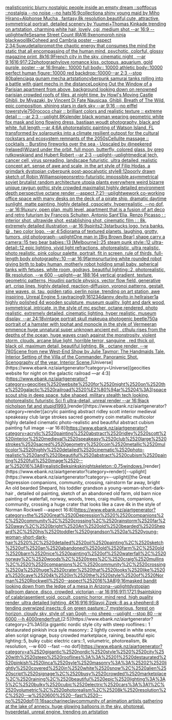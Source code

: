 [realistic](https://www.ebank.nz/aiartgenerator?category=realistic)[oniric blurry nostalgic people inside an empty dream ::softfocus ::nostalgia --no noise --no hats](https://www.ebank.nz/aiartgenerator?category=oniric%2520blurry%2520nostalgic%2520people%2520inside%2520an%2520empty%2520dream%2520%3A%3Asoftfocus%2520%3A%3Anostalgia%2520--no%2520noise%2520--no%2520hats)[16:9](https://www.ebank.nz/aiartgenerator?category=16%3A9)[collection](https://www.ebank.nz/aiartgenerator?category=collection)[a shiny young maid by Miho Hirano+Alphonse Mucha , fantasy,8k resolution,beautiful,cute, attractive, symmetrical portrait, detailed scenery by Yuumei+Thomas Kinkade,trending on artstation, charming,white hair, lovely, cgi ,medium shot --ar 16:9 --uplight](https://www.ebank.nz/aiartgenerator?category=a%2520shiny%2520young%2520maid%2520by%2520Miho%2520Hirano%2BAlphonse%2520Mucha%2520%2C%2520fantasy%2C8k%2520resolution%2Cbeautiful%2Ccute%2C%2520attractive%2C%2520symmetrical%2520portrait%2C%2520detailed%2520scenery%2520by%2520Yuumei%2BThomas%2520Kinkade%2Ctrending%2520on%2520artstation%2C%2520charming%2Cwhite%2520hair%2C%2520lovely%2C%2520cgi%2520%2Cmedium%2520shot%2520--ar%252016%3A9%2520--uplight)[wife](https://www.ebank.nz/aiartgenerator?category=wife)[Sesame Street Count IRA](https://www.ebank.nz/aiartgenerator?category=Sesame%2520Street%2520Count%2520IRA)[16:9](https://www.ebank.nz/aiartgenerator?category=16%3A9)[xenomorph ninja black](https://www.ebank.nz/aiartgenerator?category=xenomorph%2520ninja%2520black)[wool](https://www.ebank.nz/aiartgenerator?category=wool)[8k](https://www.ebank.nz/aiartgenerator?category=8k)[Coheed and Cambria poster --aspect 2:3](https://www.ebank.nz/aiartgenerator?category=Coheed%2520and%2520Cambria%2520poster%2520--aspect%25202%3A3)[4:5](https://www.ebank.nz/aiartgenerator?category=4%3A5)[uwu](https://www.ebank.nz/aiartgenerator?category=uwu)[detail](https://www.ebank.nz/aiartgenerator?category=detail)[prompt:the chaotic energy that consumes the mind the static that all encompassing of the human mind, psychotic, colorful, glossy magazine print, 8k](https://www.ebank.nz/aiartgenerator?category=prompt%3Athe%2520chaotic%2520energy%2520that%2520consumes%2520the%2520mind%2520the%2520static%2520that%2520all%2520encompassing%2520of%2520the%2520human%2520mind%2C%2520psychotic%2C%2520colorful%2C%2520glossy%2520magazine%2520print%2C%25208k)[16:9](https://www.ebank.nz/aiartgenerator?category=16%3A9)[French city in the sky, cinematic,night , —ar 9:16](https://www.ebank.nz/aiartgenerator?category=French%2520city%2520in%2520the%2520sky%2C%2520cinematic%2Cnight%2520%2C%2520%E2%80%94ar%25209%3A16)[16:9](https://www.ebank.nz/aiartgenerator?category=16%3A9)[17:22](https://www.ebank.nz/aiartgenerator?category=17%3A22)[photography](https://www.ebank.nz/aiartgenerator?category=photography)[love romance kiss, octopus, aquarium, gold purple, poster --ar 16:9](https://www.ebank.nz/aiartgenerator?category=love%2520romance%2520kiss%2C%2520octopus%2C%2520aquarium%2C%2520gold%2520purple%2C%2520poster%2520--ar%252016%3A9)[male:: 10000 full body:: 10000 athletic body::10000 perfect human figure::10000 red backdrop::10000--ar 2:3 --stop 80](https://www.ebank.nz/aiartgenerator?category=male%3A%3A%252010000%2520full%2520body%3A%3A%252010000%2520athletic%2520body%3A%3A10000%2520perfect%2520human%2520figure%3A%3A10000%2520red%2520backdrop%3A%3A10000--ar%25202%3A3%2520--stop%252080)[balenciaga gunam mecha artstation](https://www.ebank.nz/aiartgenerator?category=balenciaga%2520gunam%2520mecha%2520artstation)[cyberpunk samurai tanks rolling into a battle with giant mechs in the distance](https://www.ebank.nz/aiartgenerator?category=cyberpunk%2520samurai%2520tanks%2520rolling%2520into%2520a%2520battle%2520with%2520giant%2520mechs%2520in%2520the%2520distance)[Looking Out the Window of a Parisian apartment from above, background looking down on renowned parisian crowded roofs of tiles, at night time, by Howl's Moving Castle Ghibli, by Miyazaki, by Vincent Di Fate Nausicaa, Ghibli, Breath of The Wild, epic composition, shining stars in dark sky --ar 9:16 --no eiffel tower](https://www.ebank.nz/aiartgenerator?category=Looking%2520Out%2520the%2520Window%2520of%2520a%2520Parisian%2520apartment%2520from%2520above%2C%2520background%2520looking%2520down%2520on%2520renowned%2520parisian%2520crowded%2520roofs%2520of%2520tiles%2C%2520at%2520night%2520time%2C%2520by%2520Howl%27s%2520Moving%2520Castle%2520Ghibli%2C%2520by%2520Miyazaki%2C%2520by%2520Vincent%2520Di%2520Fate%2520Nausicaa%2C%2520Ghibli%2C%2520Breath%2520of%2520The%2520Wild%2C%2520epic%2520composition%2C%2520shining%2520stars%2520in%2520dark%2520sky%2520--ar%25209%3A16%2520--no%2520eiffel%2520tower)[style](https://www.ebank.nz/aiartgenerator?category=style)[750](https://www.ebank.nz/aiartgenerator?category=750)[rococo chair :: brilliant colors and realistic texture :: extreme detail :: --ar 2:3 --uplight](https://www.ebank.nz/aiartgenerator?category=rococo%2520chair%2520%3A%3A%2520brilliant%2520colors%2520and%2520realistic%2520texture%2520%3A%3A%2520extreme%2520detail%2520%3A%3A%2520--ar%25202%3A3%2520--uplight)[,8K](https://www.ebank.nz/aiartgenerator?category=%2C8K)[slender black woman wearing geometric white fox mask and long flowing dress, bastiaan woudt photography, black and white, full length —ar 4:6](https://www.ebank.nz/aiartgenerator?category=slender%2520black%2520woman%2520wearing%2520geometric%2520white%2520fox%2520mask%2520and%2520long%2520flowing%2520dress%2C%2520bastiaan%2520woudt%2520photography%2C%2520black%2520and%2520white%2C%2520full%2520length%2520%E2%80%94ar%25204%3A6)[A photorealistic painting of Watson Island, FL transformed by solarpunks into a climate resilient outpost for the cultural rockstars and ecosystem remnants of the 2050s](https://www.ebank.nz/aiartgenerator?category=A%2520photorealistic%2520painting%2520of%2520Watson%2520Island%2C%2520FL%2520transformed%2520by%2520solarpunks%2520into%2520a%2520climate%2520resilient%2520outpost%2520for%2520the%2520cultural%2520rockstars%2520and%2520ecosystem%2520remnants%2520of%2520the%25202050s)[Cellulite massage :: cocktails :: Bursting fireworks over the sea - Upscaled by @neekered (relaxed)](https://www.ebank.nz/aiartgenerator?category=Cellulite%2520massage%2520%3A%3A%2520cocktails%2520%3A%3A%2520Bursting%2520fireworks%2520over%2520the%2520sea%2520-%2520Upscaled%2520by%2520%40neekered%2520%28relaxed%29)[Wizard under the orbit, full moon, butterfly, colored glass, by greg rutkowskiand and Hubert Robert --ar 2:3 --uplight](https://www.ebank.nz/aiartgenerator?category=Wizard%2520under%2520the%2520orbit%2C%2520full%2520moon%2C%2520butterfly%2C%2520colored%2520glass%2C%2520by%2520greg%2520rutkowskiand%2520and%2520Hubert%2520Robert%2520--ar%25202%3A3%2520--uplight)[--uplight](https://www.ebank.nz/aiartgenerator?category=--uplight)[medical tech, cancer cell, virus spreading, landscape futuristic, ultra detailed, realistic concept art. sense of awe and scale, in the art style of Filip Hodas, a grimdark dystopian cyberpunk post-apocalyptic style](https://www.ebank.nz/aiartgenerator?category=medical%2520tech%2C%2520cancer%2520cell%2C%2520virus%2520spreading%2C%2520landscape%2520futuristic%2C%2520ultra%2520detailed%2C%2520realistic%2520concept%2520art.%2520sense%2520of%2520awe%2520and%2520scale%2C%2520in%2520the%2520art%2520style%2520of%2520Filip%2520Hodas%2C%2520a%2520grimdark%2520dystopian%2520cyberpunk%2520post-apocalyptic%2520style)[8:12](https://www.ebank.nz/aiartgenerator?category=8%3A12)[poorly drawn sketch of Robin Williams](https://www.ebank.nz/aiartgenerator?category=poorly%2520drawn%2520sketch%2520of%2520Robin%2520Williams)[pigeons](https://www.ebank.nz/aiartgenerator?category=pigeons)[retro-futuristic impossible asymmetrical soviet brutalist random architecture utopia plants everywhere weird bizarre unique raygun gothic style crowded maximalist highly detailed environment depth perspective octane render --aspect 7:21](https://www.ebank.nz/aiartgenerator?category=retro-futuristic%2520impossible%2520asymmetrical%2520soviet%2520brutalist%2520random%2520architecture%2520utopia%2520plants%2520everywhere%2520weird%2520bizarre%2520unique%2520raygun%2520gothic%2520style%2520crowded%2520maximalist%2520highly%2520detailed%2520environment%2520depth%2520perspective%2520octane%2520render%2520--aspect%25207%3A21)[--uplight](https://www.ebank.nz/aiartgenerator?category=--uplight)[wework co-working office space with many desks on the deck of a pirate ship, dramatic daytime sunlight, matte painting, highly detailed, cgsociety, hyperrealistic, --no dof, --ar 16:9](https://www.ebank.nz/aiartgenerator?category=wework%2520co-working%2520office%2520space%2520with%2520many%2520desks%2520on%2520the%2520deck%2520of%2520a%2520pirate%2520ship%2C%2520dramatic%2520daytime%2520sunlight%2C%2520matte%2520painting%2C%2520highly%2520detailed%2C%2520cgsociety%2C%2520hyperrealistic%2C%2520--no%2520dof%2C%2520--ar%252016%3A9)[luxury, open plan, multi level, apartment that is a fusion of art deco and retro futurism by François Schuiten, Antonio Sant'Elia, Renzo Picasso : : interior shot, ultrawide shot, establishing shot, cinematic film : : 8k, extremely detailed illustration --ar 16:9](https://www.ebank.nz/aiartgenerator?category=luxury%2C%2520open%2520plan%2C%2520multi%2520level%2C%2520apartment%2520that%2520is%2520a%2520fusion%2520of%2520art%2520deco%2520and%2520retro%2520futurism%2520by%2520Fran%C3%A7ois%2520Schuiten%2C%2520Antonio%2520Sant%27Elia%2C%2520Renzo%2520Picasso%2520%3A%2520%3A%2520interior%2520shot%2C%2520ultrawide%2520shot%2C%2520establishing%2520shot%2C%2520cinematic%2520film%2520%3A%2520%3A%25208k%2C%2520extremely%2520detailed%2520illustration%2520--ar%252016%3A9)[spirits](https://www.ebank.nz/aiartgenerator?category=spirits)[2:3](https://www.ebank.nz/aiartgenerator?category=2%3A3)[starbucks logo, tyra banks. 😃 . two color logo. --ar 4:5](https://www.ebank.nz/aiartgenerator?category=starbucks%2520logo%2C%2520tyra%2520banks.%2520%F0%9F%98%83%2520.%2520two%2520color%2520logo.%2520--ar%25204%3A5)[diorama of textured planets, laughing, grotty, tumors, old photograph](https://www.ebank.nz/aiartgenerator?category=diorama%2520of%2520textured%2520planets%2C%2520laughing%2C%2520grotty%2C%2520tumors%2C%2520old%2520photograph)[--uplight](https://www.ebank.nz/aiartgenerator?category=--uplight)[One man in [Big Brown Bear] shape carry a camera::15 two bear babies::13 [Melbourne]::25 steam punk style::12 ultra-detail::12 epic lighting, vivid light refractions, photorealistic, ultra realistic, photo realistic, pink colour palette, portrait, fit in screen, rule of thirds, full-length body photography::10 —ar 16:9](https://www.ebank.nz/aiartgenerator?category=One%2520man%2520in%2520%5BBig%2520Brown%2520Bear%5D%2520shape%2520carry%2520a%2520camera%3A%3A15%2520two%2520bear%2520babies%3A%3A13%2520%5BMelbourne%5D%3A%3A25%2520steam%2520punk%2520style%3A%3A12%2520ultra-detail%3A%3A12%2520epic%2520lighting%2C%2520vivid%2520light%2520refractions%2C%2520photorealistic%2C%2520ultra%2520realistic%2C%2520photo%2520realistic%2C%2520pink%2520colour%2520palette%2C%2520portrait%2C%2520fit%2520in%2520screen%2C%2520rule%2520of%2520thirds%2C%2520full-length%2520body%2520photography%3A%3A10%2520%E2%80%94ar%252016%3A9)[farms](https://www.ebank.nz/aiartgenerator?category=farms)[nurturing white rounded robot giving birth to baby human, motherly robot holding small baby, spherical tanks with fetuses, white room, godrays, beautiful lighting::2, photorealistic, 8k resolution, --w 600 --uplight](https://www.ebank.nz/aiartgenerator?category=nurturing%2520white%2520rounded%2520robot%2520giving%2520birth%2520to%2520baby%2520human%2C%2520motherly%2520robot%2520holding%2520small%2520baby%2C%2520spherical%2520tanks%2520with%2520fetuses%2C%2520white%2520room%2C%2520godrays%2C%2520beautiful%2520lighting%3A%3A2%2C%2520photorealistic%2C%25208k%2520resolution%2C%2520--w%2520600%2520--uplight)[—ar 188:164 vertical gradient, texture, geometric patterns, Houdini particle physics, vector flow field, generative art, crisp lines, highly detailed, reaction-diffusion, voronoi patterns, gestalt, sine waves, pi, tau, golden ratio, perlin noise, trending on art station, awe inspiring, Unreal Engine 5 raytracing](https://www.ebank.nz/aiartgenerator?category=%E2%80%94ar%2520188%3A164%2520vertical%2520gradient%2C%2520texture%2C%2520geometric%2520patterns%2C%2520Houdini%2520particle%2520physics%2C%2520vector%2520flow%2520field%2C%2520generative%2520art%2C%2520crisp%2520lines%2C%2520highly%2520detailed%2C%2520reaction-diffusion%2C%2520voronoi%2520patterns%2C%2520gestalt%2C%2520sine%2520waves%2C%2520pi%2C%2520tau%2C%2520golden%2520ratio%2C%2520perlin%2520noise%2C%2520trending%2520on%2520art%2520station%2C%2520awe%2520inspiring%2C%2520Unreal%2520Engine%25205%2520raytracing)[9:16](https://www.ebank.nz/aiartgenerator?category=9%3A16)[1234](https://www.ebank.nz/aiartgenerator?category=1234)[danny devito in hellraiser](https://www.ebank.nz/aiartgenerator?category=danny%2520devito%2520in%2520hellraiser)[1](https://www.ebank.nz/aiartgenerator?category=1)[a highly polished  4d wooden sculpture, museum quality, light and dark wood, symmetrical,  intricate,  in the style of mc escher, octane rendered, photo realistic, extremely detailed, cinematic lighting, hyper realistic, museum display,  --ar 24:18](https://www.ebank.nz/aiartgenerator?category=a%2520highly%2520polished%2520%25204d%2520wooden%2520sculpture%2C%2520museum%2520quality%2C%2520light%2520and%2520dark%2520wood%2C%2520symmetrical%2C%2520%2520intricate%2C%2520%2520in%2520the%2520style%2520of%2520mc%2520escher%2C%2520octane%2520rendered%2C%2520photo%2520realistic%2C%2520extremely%2520detailed%2C%2520cinematic%2520lighting%2C%2520hyper%2520realistic%2C%2520museum%2520display%2C%2520%2520--ar%252024%3A18)[vintage portrait skull makeup](https://www.ebank.nz/aiartgenerator?category=vintage%2520portrait%2520skull%2520makeup)[a photogenic beetle](https://www.ebank.nz/aiartgenerator?category=a%2520photogenic%2520beetle)[750](https://www.ebank.nz/aiartgenerator?category=750)[a portrait of a hamster with tophat and monocle in the style of Vermeer](https://www.ebank.nz/aiartgenerator?category=a%2520portrait%2520of%2520a%2520hamster%2520with%2520tophat%2520and%2520monocle%2520in%2520the%2520style%2520of%2520Vermeer)[an emmence  huge unnatural super unknown ancient evil , cthulu  rises from the depths of the ocean, huge waves crash against the monstrosity,  violent storm, clouds, arcane blue light, horrible terror,  sanguine , red thick oil, black oil,  maximum detail, beautiful lighting,  8k , octane render, --w 780](https://www.ebank.nz/aiartgenerator?category=an%2520emmence%2520%2520huge%2520unnatural%2520super%2520unknown%2520ancient%2520evil%2520%2C%2520cthulu%2520%2520rises%2520from%2520the%2520depths%2520of%2520the%2520ocean%2C%2520huge%2520waves%2520crash%2520against%2520the%2520monstrosity%2C%2520%2520violent%2520storm%2C%2520clouds%2C%2520arcane%2520blue%2520light%2C%2520horrible%2520terror%2C%2520%2520sanguine%2520%2C%2520red%2520thick%2520oil%2C%2520black%2520oil%2C%2520%2520maximum%2520detail%2C%2520beautiful%2520lighting%2C%2520%25208k%2520%2C%2520octane%2520render%2C%2520--w%2520780)[Scene from new West-End Show by Julie Taymor: The Handmaids Tale. Interior Setting of the Villa of the Commander. Panoramic Shot. Scenography of the year. Interior Scene.](https://www.ebank.nz/aiartgenerator?category=Scene%2520from%2520new%2520West-End%2520Show%2520by%2520Julie%2520Taymor%3A%2520The%2520Handmaids%2520Tale.%2520Interior%2520Setting%2520of%2520the%2520Villa%2520of%2520the%2520Commander.%2520Panoramic%2520Shot.%2520Scenography%2520of%2520the%2520year.%2520Interior%2520Scene.)[Universe](https://www.ebank.nz/aiartgenerator?category=Universe)[geocities website for night on the galactic railroad —ar 4:3](https://www.ebank.nz/aiartgenerator?category=geocities%2520website%2520for%2520night%2520on%2520the%2520galactic%2520railroad%2520%E2%80%94ar%25204%3A3)[space scout ship in deep space, tube shaped, military stealth tech looking, photorealistic futuristic Sci fi ultra-detail, unreal render --ar 16:9](https://www.ebank.nz/aiartgenerator?category=space%2520scout%2520ship%2520in%2520deep%2520space%2C%2520tube%2520shaped%2C%2520military%2520stealth%2520tech%2520looking%2C%2520photorealistic%2520futuristic%2520Sci%2520fi%2520ultra-detail%2C%2520unreal%2520render%2520--ar%252016%3A9)[jack nicholson fat and stupid](https://www.ebank.nz/aiartgenerator?category=jack%2520nicholson%2520fat%2520and%2520stupid)[1993.](https://www.ebank.nz/aiartgenerator?category=1993.)[render](https://www.ebank.nz/aiartgenerator?category=render)[acrylic painting abstract ridley scott interior medieval speakeasy club large strokes sacred geometry coin metallic multicolor highly detailed cinematic photo-realistic and beautiful abstract cubism painting full image --ar 16:8](https://www.ebank.nz/aiartgenerator?category=acrylic%2520painting%2520abstract%2520ridley%2520scott%2520interior%2520medieval%2520speakeasy%2520club%2520large%2520strokes%2520sacred%2520geometry%2520coin%2520metallic%2520multicolor%2520highly%2520detailed%2520cinematic%2520photo-realistic%2520and%2520beautiful%2520abstract%2520cubism%2520painting%2520full%2520image%2520--ar%252016%3A8)[realistic](https://www.ebank.nz/aiartgenerator?category=realistic)[Beksinkski](https://www.ebank.nz/aiartgenerator?category=Beksinkski)[night](https://www.ebank.nz/aiartgenerator?category=night)[skeleton](https://www.ebank.nz/aiartgenerator?category=skeleton)[::0.75](https://www.ebank.nz/aiartgenerator?category=%3A%3A0.75)[windows.](https://www.ebank.nz/aiartgenerator?category=windows.)[render](https://www.ebank.nz/aiartgenerator?category=render)[--uplight](https://www.ebank.nz/aiartgenerator?category=--uplight)[the Great Depression  companions, community, crossing, rainstorm far away, bright An old bearded Shepard, his toddler grandson a young-woman-short-dark-hair , detailed oil painting, sketch of an abandoned old farm, old barn nice painting of waterfall, norway, woods, trees, craig mullins,  companions, community, crossing a huge crater that looks like a cave 4k in the style of Norman Rockwell --aspect 16:8](https://www.ebank.nz/aiartgenerator?category=the%2520Great%2520Depression%2520%2520companions%2C%2520community%2C%2520crossing%2C%2520rainstorm%2520far%2520away%2C%2520bright%2520An%2520old%2520bearded%2520Shepard%2C%2520his%2520toddler%2520grandson%2520a%2520young-woman-short-dark-hair%2520%2C%2520detailed%2520oil%2520painting%2C%2520sketch%2520of%2520an%2520abandoned%2520old%2520farm%2C%2520old%2520barn%2520nice%2520painting%2520of%2520waterfall%2C%2520norway%2C%2520woods%2C%2520trees%2C%2520craig%2520mullins%2C%2520%2520companions%2C%2520community%2C%2520crossing%2520a%2520huge%2520crater%2520that%2520looks%2520like%2520a%2520cave%25204k%2520in%2520the%2520style%2520of%2520Norman%2520Rockwell%2520--aspect%252016%3A8)[9:16](https://www.ebank.nz/aiartgenerator?category=9%3A16)[masked bandit looking down from the ledge of a mesa in Arizona](https://www.ebank.nz/aiartgenerator?category=masked%2520bandit%2520looking%2520down%2520from%2520the%2520ledge%2520of%2520a%2520mesa%2520in%2520Arizona)[--uplight](https://www.ebank.nz/aiartgenerator?category=--uplight)[dystopian ballroom dance, disco, crowded, victorian --ar 16:9](https://www.ebank.nz/aiartgenerator?category=dystopian%2520ballroom%2520dance%2C%2520disco%2C%2520crowded%2C%2520victorian%2520--ar%252016%3A9)[16:9](https://www.ebank.nz/aiartgenerator?category=16%3A9)[11:17](https://www.ebank.nz/aiartgenerator?category=11%3A17)[21:9](https://www.ebank.nz/aiartgenerator?category=21%3A9)[saints](https://www.ebank.nz/aiartgenerator?category=saints)[king of calabria](https://www.ebank.nz/aiartgenerator?category=king%2520of%2520calabria)[sentient void, occult, cosmic horror, mind rend, high quality render, ultra detailed lighting, 4K](https://www.ebank.nz/aiartgenerator?category=sentient%2520void%2C%2520occult%2C%2520cosmic%2520horror%2C%2520mind%2520rend%2C%2520high%2520quality%2520render%2C%2520ultra%2520detailed%2520lighting%2C%25204K)[16:9](https://www.ebank.nz/aiartgenerator?category=16%3A9)[16:9](https://www.ebank.nz/aiartgenerator?category=16%3A9)[Slavoj Zizek::8 as a shepherd::8 tending overwized insects::6 on green pasture::7 mysterious, forest on horizon, cloudy sky, style of van Gogh --no sheep --uplight --stop 80 --w 6000 --h 4000](https://www.ebank.nz/aiartgenerator?category=Slavoj%2520Zizek%3A%3A8%2520as%2520a%2520shepherd%3A%3A8%2520tending%2520overwized%2520insects%3A%3A6%2520on%2520green%2520pasture%3A%3A7%2520mysterious%2C%2520forest%2520on%2520horizon%2C%2520cloudy%2520sky%2C%2520style%2520of%2520van%2520Gogh%2520--no%2520sheep%2520--uplight%2520--stop%252080%2520--w%25206000%2520--h%25204000)[render](https://www.ebank.nz/aiartgenerator?category=render)[fruit.](https://www.ebank.nz/aiartgenerator?category=fruit.)[2:5](https://www.ebank.nz/aiartgenerator?category=2%3A5)[a gigantic nordic style  city with steep rooflines:: 1 destaurated pinkish inca syle masonry:: 2 lightly covered in white snow, alien script signage, busy crowded marketplace, raining, beautiful epic lighting::5, bulky cubic electric cars::1, volumetric, photorealism, 8k resolution, --w 600 --fast --no dof](https://www.ebank.nz/aiartgenerator?category=a%2520gigantic%2520nordic%2520style%2520%2520city%2520with%2520steep%2520rooflines%3A%3A%25201%2520destaurated%2520pinkish%2520inca%2520syle%2520masonry%3A%3A%25202%2520lightly%2520covered%2520in%2520white%2520snow%2C%2520alien%2520script%2520signage%2C%2520busy%2520crowded%2520marketplace%2C%2520raining%2C%2520beautiful%2520epic%2520lighting%3A%3A5%2C%2520bulky%2520cubic%2520electric%2520cars%3A%3A1%2C%2520volumetric%2C%2520photorealism%2C%25208k%2520resolution%2C%2520--w%2520600%2520--fast%2520--no%2520dof)[11:16](https://www.ebank.nz/aiartgenerator?category=11%3A16)[saccharine](https://www.ebank.nz/aiartgenerator?category=saccharine)[clay](https://www.ebank.nz/aiartgenerator?category=clay)[community of animation artists gathering at the lake of annecy. huge glowing balloons in the sky. photoreal. hyperdetail. unreal engine. trending on artstation](https://www.ebank.nz/aiartgenerator?category=community%2520of%2520animation%2520artists%2520gathering%2520at%2520the%2520lake%2520of%2520annecy.%2520huge%2520glowing%2520balloons%2520in%2520the%2520sky.%2520photoreal.%2520hyperdetail.%2520unreal%2520engine.%2520trending%2520on%2520artstation)